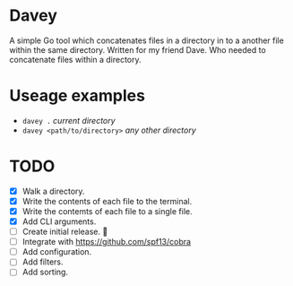 # Davey
A simple Go tool which concatenates files in a directory in to a another file within the same directory. Written for my friend Dave. Who needed to concatenate files within a directory. 

# Useage examples

- `davey .` *current directory* 
- `davey <path/to/directory>` *any other directory*


# TODO
- [x] Walk a directory.
- [x] Write the contents of each file to the terminal.
- [x] Write the contemts of each file to a single file.
- [x] Add CLI arguments.
- [ ] Create initial release. :rocket:
- [ ] Integrate with https://github.com/spf13/cobra
- [ ] Add configuration.
- [ ] Add filters.
- [ ] Add sorting.
